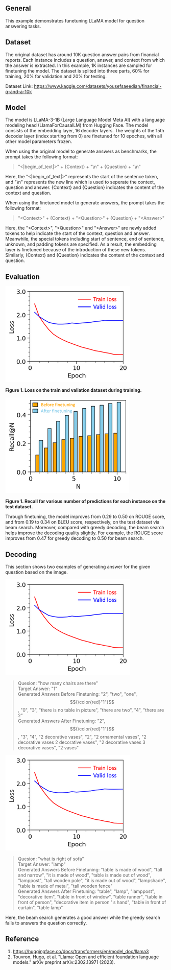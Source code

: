 ## General
This example demonstrates funetuning LLaMA model for question answering tasks. 

## Dataset
The original dataset has around 10K question answer pairs from financial reports. Each instance includes a question, answer, and context from which the answer is extracted. In this example, 1K instances are sampled for finetuning the model. The dataset is splited into three parts, 60% for training, 20% for validation and 20% for testing.

Dataset Link: https://www.kaggle.com/datasets/yousefsaeedian/financial-q-and-a-10k

## Model
The model is LLaMA-3-1B (Large Language Model Meta AI) with a language modeling head (LlamaForCausalLM) from Hugging Face. The model consists of the embedding layer, 16 decoder layers. The weights of the 15th decoder layer (index starting from 0) are finetuned for 10 epoches, with all other model parameters frozen.

When using the original model to generate answers as benchmarks, the prompt takes the following format:
> "\<|begin_of_text|\>" + {Context} + "\n" + {Question} + "\n"

Here, the "\<|begin_of_text|\>" represents the start of the sentence token, and "\n" represents the new line which is used to seperate the context, question and answer. {Context} and {Question} indicates the content of the context and question.

When using the finetuned model to generate answers, the prompt takes the following format:
> "\<Context\>" + {Context} + "\<Question\>" + {Question} + "\<Answer\>"

Here, the "\<Context\>", "\<Question\>" and "\<Answer\>" are newly added tokens to help indicate the start of the context, question and answer. Meanwhile, the special tokens including start of sentence, end of sentence, unknown, and padding tokens are specified. As a result, the embedding layer is finetuned because of the introduction of these new tokens. Similarly, {Context} and {Question} indicates the content of the context and question.

## Evaluation
<img src="figures/train_valid_loss.png" height="300" />

**Figure 1. Loss on the train and valiation dataset during training.**

<img src="figures/recall.png" height="300" />

**Figure 1. Recall for various number of predictions for each instance on the test dataset.**

Through finetuning, the model improves from 0.29 to 0.50 on ROUGE score, and from 0.19 to 0.34 on BLEU score, respectively, on the test dataset via beam search. Moreover, compared with greedy decoding, the beam search helps improve the decoding quality slightly. For example, the ROUGE score improves from 0.47 for greedy decoding to 0.50 for beam search. 

## Decoding
This section shows two examples of generating answer for the given question based on the image. 

<img src="figures/train_valid_loss.png" height="300" />

> Quesion: "how many chairs are there" <br/>
> Target Answer: "1" <br/>
> Generated Answers Before Finetuning: "2", "two", "one", $${\color{red}"1"}$$, "0", "3", "there is no table in picture", "there are two", "4", "there are 2" <br/>
> Generated Answers After Finetuning: "2", $${\color{red}"1"}$$, "3", "4", "2 decorative vases", "2", "2 ornamental vases", "2 decorative vases 2 decorative vases", "2 decorative vases 3 decorative vases", "2 vases"

<img src="figures/train_valid_loss.png" height="300" />

> Quesion: "what is right of sofa" <br/>
> Target Answer: "lamp" <br/>
> Generated Answers Before Finetuning: "table is made of wood", "tall and narrow", "it is made of wood", "table is made out of wood", "lamppost", "tall wooden pole", "it is made out of wood", "lampshade", "table is made of metal", "tall wooden fence" <br/>
> Generated Answers After Finetuning: "table", "lamp", "lamppost", "decorative item", "table in front of window", "table runner", "table in front of person", "decorative item in person ' s hand", "table in front of curtain", "table lamp"


Here, the beam search generates a good answer while the greedy search fails to answers the question correctly.

## Reference
1. https://huggingface.co/docs/transformers/en/model_doc/llama3
2. Touvron, Hugo, et al. "Llama: Open and efficient foundation language models." arXiv preprint arXiv:2302.13971 (2023).
